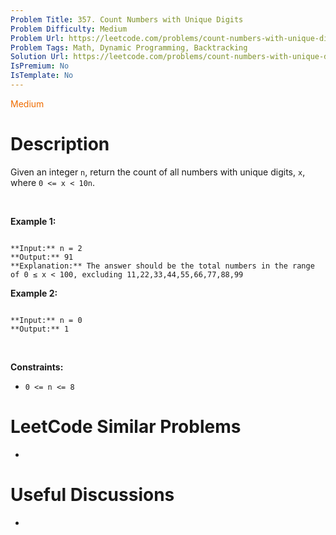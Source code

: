 ```yaml
---
Problem Title: 357. Count Numbers with Unique Digits
Problem Difficulty: Medium
Problem Url: https://leetcode.com/problems/count-numbers-with-unique-digits/
Problem Tags: Math, Dynamic Programming, Backtracking
Solution Url: https://leetcode.com/problems/count-numbers-with-unique-digits/solution/
IsPremium: No
IsTemplate: No
---
```


<span style="color: rgb(239, 108, 0);">Medium</span>

# Description

Given an integer `n`, return the count of all numbers with unique digits, `x`, where `0 <= x < 10n`.


 


**Example 1:**



```

**Input:** n = 2
**Output:** 91
**Explanation:** The answer should be the total numbers in the range of 0 ≤ x < 100, excluding 11,22,33,44,55,66,77,88,99

```

**Example 2:**



```

**Input:** n = 0
**Output:** 1

```

 


**Constraints:**


* `0 <= n <= 8`




# LeetCode Similar Problems

- []()

# Useful Discussions

- []()
